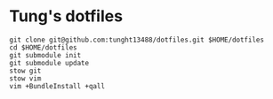 Tung's dotfiles
========

    git clone git@github.com:tunght13488/dotfiles.git $HOME/dotfiles
    cd $HOME/dotfiles
    git submodule init
    git submodule update
    stow git
    stow vim
    vim +BundleInstall +qall
